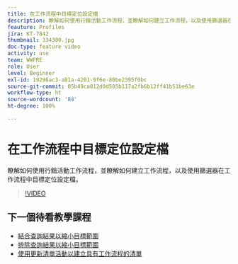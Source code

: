 ```yaml
---
title: 在工作流程中目標定位設定檔
description: 瞭解如何使用行銷活動工作流程，並瞭解如何建立工作流程，以及使用篩選器在工作流程中目標定位設定檔。
feauture: Profiles
jira: KT-7842
thumbnail: 334300.jpg
doc-type: feature video
activity: use
team: WWFRE
role: User
level: Beginner
exl-id: 19296ac3-a81a-4201-9f6e-80be2395f0bc
source-git-commit: 05b49ca012d0d505b117a2fb6b12ff41b51be63e
workflow-type: ht
source-wordcount: '84'
ht-degree: 100%

---
```


# 在工作流程中目標定位設定檔

瞭解如何使用行銷活動工作流程，並瞭解如何建立工作流程，以及使用篩選器在工作流程中目標定位設定檔。

>[!VIDEO](https://video.tv.adobe.com/v/334300?quality=12&learn=on)

## 下一個待看教學課程

* [結合查詢結果以縮小目標範圍](/help/process-management/refine-targets-by-combining-query-results.md)
* [排除查詢結果以縮小目標範圍](/help/process-management/refine-targets-by-excluding-query-results.md)
* [使用更新清單活動以建立具有工作流程的清單](/help/process-management/use-the-update-list-activity.md)
